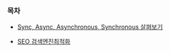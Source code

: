 ### 목차

- [Sync, Async, Asynchronous, Synchronous 살펴보기](./General/sync_blocking.md)

- [SEO 검색엔진최적화](./General/SEO.md)
